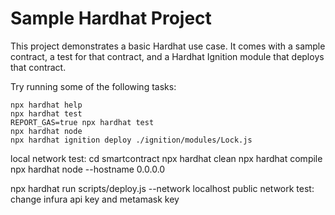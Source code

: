 # Sample Hardhat Project

This project demonstrates a basic Hardhat use case. It comes with a sample contract, a test for that contract, and a Hardhat Ignition module that deploys that contract.

Try running some of the following tasks:

```shell
npx hardhat help
npx hardhat test
REPORT_GAS=true npx hardhat test
npx hardhat node
npx hardhat ignition deploy ./ignition/modules/Lock.js
```

local network test:
cd smartcontract
npx hardhat clean
npx hardhat compile
npx hardhat node --hostname 0.0.0.0

npx hardhat run scripts/deploy.js --network localhost
public network test:
change infura api key and metamask key
